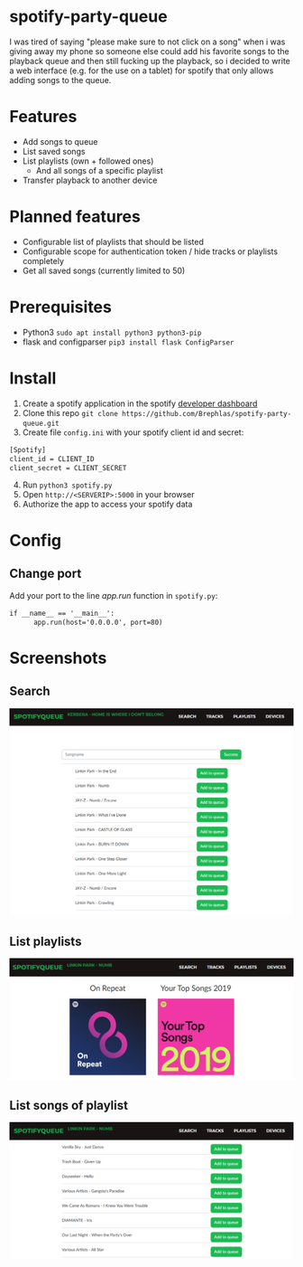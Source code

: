 # spotify-party-queue
I was tired of saying "please make sure to not click on a song" when i was giving away my phone so someone else could add his favorite songs to the playback queue and then still fucking up the playback, so i decided to write a web interface (e.g. for the use on a tablet) for spotify that only allows adding songs to the queue.

# Features
- Add songs to queue
- List saved songs
- List playlists (own + followed ones)
     - And all songs of a specific playlist
- Transfer playback to another device

# Planned features
- Configurable list of playlists that should be listed
- Configurable scope for authentication token / hide tracks or playlists completely
- Get all saved songs (currently limited to 50)

# Prerequisites
- Python3 `sudo apt install python3 python3-pip`
- flask and configparser `pip3 install flask ConfigParser`

# Install
1. Create a spotify application in the spotify [developer dashboard](https://developer.spotify.com/dashboard/applications)
2. Clone this repo
`git clone https://github.com/Brephlas/spotify-party-queue.git`
3. Create file `config.ini` with your spotify client id and secret:
```
[Spotify]
client_id = CLIENT_ID
client_secret = CLIENT_SECRET
```
4. Run `python3 spotify.py`
5. Open `http://<SERVERIP>:5000` in your browser
6. Authorize the app to access your spotify data

# Config
## Change port
Add your port to the line *app.run* function in `spotify.py`:
```
if __name__ == '__main__':
      app.run(host='0.0.0.0', port=80)
```

# Screenshots

## Search
![](img/spotifyqueue.PNG)

## List playlists
![](img/spotifyqueue2.PNG)

## List songs of playlist
![](img/spotifyqueue3.PNG)
